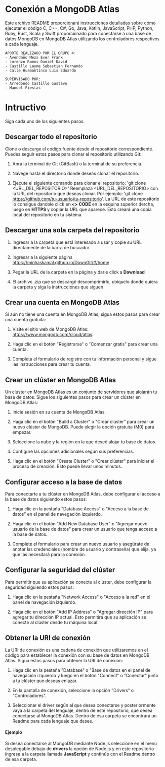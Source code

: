 # Conexión a MongoDB Atlas
Este archivo README proporcionará instrucciones detalladas sobre cómo ejecutar el código C, C++, C#, Go, Java, Kotlin, JavaScript, PHP, Python, Ruby, Rust,  Scala y Swift proporcionado para conectarse a una base de datos MongoDB en MongoDB Atlas utilizando los controladores respectivos a cada lenguaje.
 
	APORTE REALIZADO POR EL GRUPO 4:
	- Avendaño Meza Ever Frank
	- Lorenzo Ramos Daniel David
	- Castillo Layme Sebastian Fernando
	- Calle Huamantinco Luis Eduardo
 
	SUPERVISADO POR:
	- Arredondo Castillo Gustavo 
	- Manuel Fiestas
# Intructivo
Siga cada uno de los siguientes pasos.

## Descargar todo el repositorio
Clone o descarge el código fuente desde el repositorio correspondiente. Puedes seguir estos pasos para clonar el repositorio utilizando Git:

1. Abra la terminal de Git (GitBash) o la terminal de su preferencia.

2. Navege hasta el directorio donde deseas clonar el repositorio.

3. Ejecute el siguiente comando para clonar el repositorio: 'git clone <URL_DEL_REPOSITORIO>'
Reemplaza <URL_DEL_REPOSITORIO> con la URL del repositorio que deseas clonar. Por ejemplo: 'git clone https://github.com/tu-usuario/tu-repositorio'.
La URL de este repositorio lo consigue dandole click en **<> CODE** en la esquina superior dercha, luego en **HTTPS** y copiar la URL que aparece.
Esto creará una copia local del repositorio en tu sistema.

## Descargar una sola carpeta del repositorio
1. Ingresar a la carpeta que está interesado a usar y copie su URL directamente de la barra de buscador

2. Ingresar a la siguiente página https://minhaskamal.github.io/DownGit/#/home

3. Pegar la URL de la carpeta en la página y darle click a **Download**

4. El archivo .zip que se descargó descomprimirlo, ubíquelo donde quiera la carpeta y siga la instrucciones que siguen

## Crear una cuenta en MongoDB Atlas
Si aún no tiene una cuenta en MongoDB Atlas, sigua estos pasos para crear una cuenta gratuita:

1. Visite el sitio web de MongoDB Atlas: https://www.mongodb.com/cloud/atlas.

2. Haga clic en el botón "Registrarse" o "Comenzar gratis" para crear una cuenta.

3. Completa el formulario de registro con tu información personal y sigue las instrucciones para crear tu cuenta.

## Crear un clúster en MongoDB Atlas
Un clúster en MongoDB Atlas es un conjunto de servidores que alojarán tu base de datos. Sigue los siguientes pasos para crear un clúster en MongoDB Atlas:

1. Inicie sesión en su cuenta de MongoDB Atlas.

2. Haga clic en el botón "Build a Cluster" o "Crear clúster" para crear un nuevo clúster de MongoDB. Puede elegir la opción gratuita (M0) para empezar.

3. Seleccione la nube y la región en la que deseé alojar tu base de datos.

4. Configure las opciones adicionales según sus preferencias.

5. Haga clic en el botón "Create Cluster" o "Crear clúster" para iniciar el proceso de creación. Esto puede llevar unos minutos.

## Configurar acceso a la base de datos
Para conectarte a tu clúster en MongoDB Atlas, debe configurar el acceso a la base de datos siguiendo estos pasos:

1. Haga clic en la pestaña "Database Access" o "Acceso a la base de datos" en el panel de navegación izquierdo.

2. Haga clic en el botón "Add New Database User" o "Agregar nuevo usuario de la base de datos" para crear un usuario que tenga acceso a la base de datos.

3. Complete el formulario para crear un nuevo usuario y asegúrate de anotar las credenciales (nombre de usuario y contraseña) que elija, ya que las necesitará para la conexión.

## Configurar la seguridad del clúster
Para permitir que su aplicación se conecte al clúster, debe configurar la seguridad siguiendo estos pasos:

1. Haga clic en la pestaña "Network Access" o "Acceso a la red" en el panel de navegación izquierdo.

2. Haga clic en el botón "Add IP Address" o "Agregar dirección IP" para agregar tu dirección IP actual. Esto permitirá que su aplicación se conecte al clúster desde tu máquina local.

## Obtener la URI de conexión
La URI de conexión es una cadena de conexión que utilizaremos en el código para establecer la conexión con su base de datos en MongoDB Atlas. Sigua estos pasos para obtener la URI de conexión:

1. Haga clic en la pestaña "Database" o "Base de datos en el panel de navegación izquierdo y luego en el botón "Connect" o "Conectar" junto a tu clúster que deseas enlazar.

2. En la pantalla de conexión, seleccione la opción "Drivers" o "Controladores".

3. Seleccionar el driver según al que desea conectarse y posteriormente vaya a la carpeta del lenguaje, dentro de este repositorio, que desea conectarse al MongoDB Atlas. Dentro de esa carpeta se encontrará un Readme para cada lenguaje que desee. 


#### Ejemplo
Si desea conectarse al MongoDB mediante Node.js seleccione en el menú desplegable debajo de **drivers** la opción de Node.js y en este repositorio ingrese a la carpeta llamada **JavaScript** y continúe con el Readme dentro de esa carpeta.


